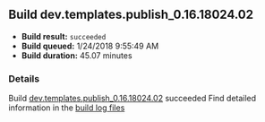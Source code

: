 ## Build dev.templates.publish_0.16.18024.02
- **Build result:** `succeeded`
- **Build queued:** 1/24/2018 9:55:49 AM
- **Build duration:** 45.07 minutes
### Details
Build [dev.templates.publish_0.16.18024.02](https://winappstudio.visualstudio.com/web/build.aspx?pcguid=a4ef43be-68ce-4195-a619-079b4d9834c2&builduri=vstfs%3a%2f%2f%2fBuild%2fBuild%2f24763) succeeded
Find detailed information in the [build log files](https://uwpctdiags.blob.core.windows.net/buildlogs/dev.templates.publish_0.16.18024.02_logs.zip)
